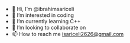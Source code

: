 - 👋 Hi, I’m @ibrahimsariceli
- 👀 I’m interested in coding
- 🌱 I’m currently learning C++
- 💞️ I’m looking to collaborate on 
- 📫 How to reach me isariceli2626@gmail.com

<!---
ibrahimsariceli/ibrahimsariceli is a ✨ special ✨ repository because its `README.md` (this file) appears on your GitHub profile.
You can click the Preview link to take a look at your changes.
--->
